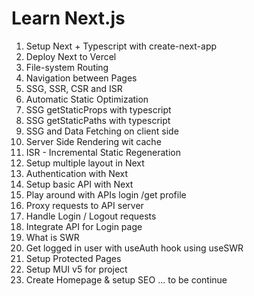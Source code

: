 # Learn Next.js

1. Setup Next + Typescript with create-next-app
2. Deploy Next to Vercel
3. File-system Routing
4. Navigation between Pages
5. SSG, SSR, CSR and ISR
6. Automatic Static Optimization
7. SSG getStaticProps with typescript
8. SSG getStaticPaths with typescript
9. SSG and Data Fetching on client side
10. Server Side Rendering wit cache
11. ISR - Incremental Static Regeneration
12. Setup multiple layout in Next
13. Authentication with Next
14. Setup basic API with Next
15. Play around with APIs login /get profile
16. Proxy requests to API server
17. Handle Login / Logout requests
18. Integrate API for Login page
19. What is SWR
20. Get logged in user with useAuth hook using useSWR
21. Setup Protected Pages
22. Setup MUI v5 for project
23. Create Homepage & setup SEO
... to be continue